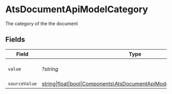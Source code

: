 # AtsDocumentApiModelCategory

The category of the the document


## Fields

| Field                                                                                                                                | Type                                                                                                                                 | Required                                                                                                                             | Description                                                                                                                          |
| ------------------------------------------------------------------------------------------------------------------------------------ | ------------------------------------------------------------------------------------------------------------------------------------ | ------------------------------------------------------------------------------------------------------------------------------------ | ------------------------------------------------------------------------------------------------------------------------------------ |
| `value`                                                                                                                              | *?string*                                                                                                                            | :heavy_minus_sign:                                                                                                                   | The category of the file                                                                                                             |
| `sourceValue`                                                                                                                        | [string\|float\|bool\|Components\AtsDocumentApiModelSourceValue4\|array\|null](../../Models/Components/AtsDocumentApiModelSourceValue.md) | :heavy_minus_sign:                                                                                                                   | N/A                                                                                                                                  |